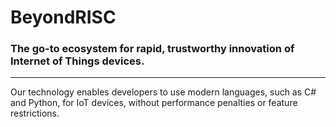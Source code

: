 # BeyondRISC

### The go-to ecosystem for rapid, trustworthy innovation of<br>Internet of Things devices.

---

Our technology enables developers to use modern languages, such as C\# and Python, for IoT devices, without performance penalties or feature restrictions.
